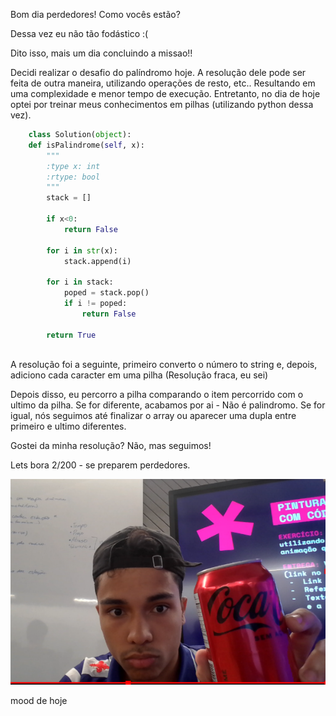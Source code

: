 Bom dia perdedores! Como vocês estão? 

Dessa vez eu não tão fodástico :(

Dito isso, mais um dia concluindo a missao!!

Decidi realizar o desafio do palíndromo hoje. A resolução dele pode ser feita de outra maneira, utilizando operações de resto, etc.. Resultando em uma complexidade e menor tempo de execução. Entretanto, no dia de hoje optei por treinar meus conhecimentos em pilhas (utilizando python dessa vez). 

```python
    class Solution(object):
    def isPalindrome(self, x):
        """
        :type x: int
        :rtype: bool
        """
        stack = []        

        if x<0:
            return False

        for i in str(x):
            stack.append(i)

        for i in stack:
            poped = stack.pop()
            if i != poped:
                return False

        return True   
        

```

A resolução foi a seguinte, primeiro converto o número to string e, depois, adiciono cada caracter em uma pilha (Resolução fraca, eu sei)

Depois disso, eu percorro a pilha comparando o item percorrido com o ultimo da pilha. Se for diferente, acabamos por ai - Não é palindromo. Se for igual, nós seguimos até finalizar o array ou aparecer uma dupla entre primeiro e ultimo diferentes.

Gostei da minha resolução? Não, mas seguimos!

Lets bora 2/200 - se preparem perdedores.

![alt text](image.png) 

mood de hoje